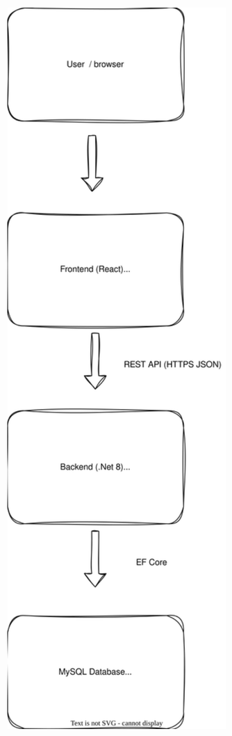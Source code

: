 <p align="center">
  <img src="./PromoEngine-diagram.svg" alt="Architecture diagram" width="600">
</p>
